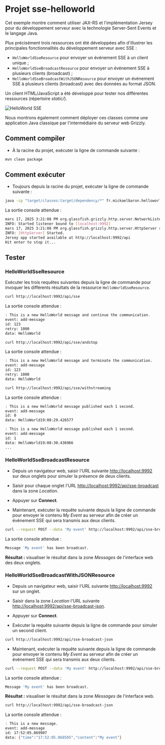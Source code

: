 # Projet sse-helloworld

Cet exemple montre comment utiliser JAX-RS et l'implémentation Jersey pour du développement serveur avec la technologie Server-Sent Events et le langage Java.

Plus précisément trois ressources ont été développées afin d'illustrer les principales fonctionnalités du développement serveur avec SSE :

- `HelloWorldSseResource` pour envoyer un événement SSE à un client unique ;
- `HelloWorldSseBroadcastResource` pour envoyer un événement SSE à plusieurs clients (broadcast) ;
- `HelloWorldSseBroadcastWithJSONResource` pour envoyer un événement SSE à plusieurs clients (broadcast) avec des données au format JSON.

Un client HTML/JavaScript a été développé pour tester nos différentes ressources (répertoire _static/_).

![HelloWorld SSE](./images/sse-helloworldbroadcast.png "HelloWorld SSE")

Nous montrons également comment déployer ces classes comme une application Java classique par l'intermédiaire du serveur web Grizzly.

## Comment compiler

- À la racine du projet, exécuter la ligne de commande suivante :

```bash
mvn clean package
```

## Comment exécuter

- Toujours depuis la racine du projet, exécuter la ligne de commande suivante :

```bash
java -cp "target/classes:target/dependency/*" fr.mickaelbaron.helloworldserversentevents.HelloWorldServerSetEventsLauncher
```

La sortie console attendue :

```bash
mars 17, 2025 3:21:08 PM org.glassfish.grizzly.http.server.NetworkListener start
INFO: Started listener bound to [localhost:9992]
mars 17, 2025 3:21:08 PM org.glassfish.grizzly.http.server.HttpServer start
INFO: [HttpServer] Started.
Jersey app started available at http://localhost:9992/api
Hit enter to stop it...
```

## Tester

### HelloWorldSseResource

Exécuter les trois requêtes suivantes depuis la ligne de commande pour invoquer les différents résultats de la ressource `HelloWorldSseResource`.

```bash
curl http://localhost:9992/api/sse
```

La sortie console attendue :

```bash
: This is a new HelloWorld message and continue the communication.
event: add-message
id: 123
retry: 1000
data: HelloWorld
```

```bash
curl http://localhost:9992/api/sse/andstop
```

La sortie console attendue :

```bash
: This is a new HelloWorld message and terminate the communication.
event: add-message
id: 123
retry: 1000
data: HelloWorld
```

```bash
curl http://localhost:9992/api/sse/withstreaming
```

La sortie console attendue :

```bash
: This is a new HelloWorld message published each 1 second.
event: add-message
id: 0
data: HelloWorld19:08:29.426577

: This is a new HelloWorld message published each 1 second.
event: add-message
id: 1
data: HelloWorld19:08:30.436966
...
```

### HelloWorldSseBroadcastResource

- Depuis un navigateur web, saisir l'URL suivante <http://localhost:9992> sur deux onglets pour simuler la présence de deux clients.

- Saisir pour chaque onglet l'URL <http://localhost:9992/api/sse-broadcast> dans la zone _Location_.

- Appuyer sur **Connect**.

- Maintenant, exécuter la requête suivante depuis la ligne de commande pour envoyer le contenu _My Event_ au serveur afin de créer un événement SSE qui sera transmis aux deux clients.

```bash
curl --request POST --data 'My event' http://localhost:9992/api/sse-broadcast
```

La sortie console attendue :

```bash
Message 'My event' has been broadcast.
```

**Résultat :** visualiser le résultat dans la zone _Messages_ de l'interface web des deux onglets.

### HelloWorldSseBroadcastWithJSONResource

- Depuis un navigateur web, saisir l'URL suivante <http://localhost:9992> sur un onglet.

- Saisir dans la zone _Location_ l'URL suivante <http://localhost:9992/api/sse-broadcast-json>.

- Appuyer sur **Connect**.

- Exécuter la requête suivante depuis la ligne de commande pour simuler un second client.

```bash
curl http://localhost:9992/api/sse-broadcast-json
```

- Maintenant, exécuter la requête suivante depuis la ligne de commande pour envoyer le contenu _My Event_ au serveur afin de créer un événement SSE qui sera transmis aux deux clients.

```bash
curl --request POST --data 'My event' http://localhost:9992/api/sse-broadcast-json
```

La sortie console attendue :

```bash
Message 'My event' has been broadcast.
```

**Résultat :** visualiser le résultat dans la zone _Messages_ de l'interface web.

```bash
curl http://localhost:9992/api/sse-broadcast-json
```

La sortie console attendue :

```bash
: This is a new message.
event: add-message
id: 17:52:05.869907
data: {"time":"17:52:05.868505","content":"My event"}
```
